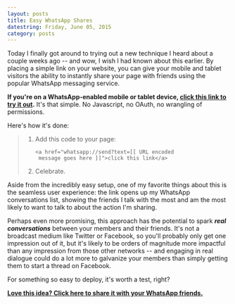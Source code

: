 ```yaml
---
layout: posts
title: Easy WhatsApp Shares
datestring: Friday, June 05, 2015
category: posts
---
```


Today I finally got around to trying out a new technique I heard about a couple
weeks ago \-- and wow, I wish I had known about this earlier. By placing a simple
link on your website, you can give your mobile and tablet visitors the ability to instantly share your page with friends using the popular WhatsApp messaging service.

**If you\'re on a WhatsApp-enabled mobile or tablet device, [click this link to try it out](whatsapp://send?text=Wow%20this%20WhatsApp%20thing%20is%20amazing%21).** It\'s that simple. No Javascript, no OAuth, no wrangling of permissions.

Here\'s how it\'s done:

> 1. Add this code to your page:
>     <pre><code>&lt;a href="whatsapp://send?text=[[ URL encoded
>     message goes here ]]"&gt;click this link&lt;/a&gt;</code></pre>
> 1. Celebrate.

Aside from the incredibly easy setup, one of my favorite things about this is the seamless user experience: the link opens up my WhatsApp conversations list, showing the friends I talk with the most and am the most likely to want to talk to about the action I\'m sharing.

Perhaps even more promising, this approach has the potential to spark ***real conversations*** between your members and their friends. It\'s not a broadcast medium like Twitter or Facebook, so you\'ll probably only get one impression out of it, but it\'s likely to be orders of magnitude more impactful than any impression from those other networks \-- and engaging in real dialogue could do a lot more to galvanize your members than simply getting them to start a thread on Facebook.

For something so easy to deploy, it\'s worth a test, right?

**[Love this idea? Click here to share it with your WhatsApp friends.](whatsapp://send?text=Check%20out%20this%20fast%20easy%20way%20to%20get%20people%20sharing%20your%20page%20on%20WhatsApp!%20http%3A%2F%2Fsnook.pub%2Fposts%2F2015%2F06%2F05%2FEasy-WhatsApp-Shares.html)**
